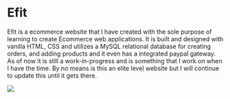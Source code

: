 # Efit
Efit is a ecommerce website that I have created with the sole purpose of learning to create Ecommerce web applications. It is built and designed with vanilla HTML, CSS and utilizes a MySQL relational database for creating orders, and adding products and it even has a integrated paypal gateway. As of now it is still a work-in-progress and is something that I work on when I have the time. By no means is this an elite level website but I will continue to update this until it gets there. 

<img src="efi-demo2.mp4" >
